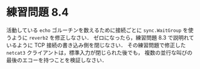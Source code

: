 # 練習問題 8.4

活動している `echo` ゴルーチンを数えるために接続ごとに
`sync.WaitGroup` を使うように `reverb2` を修正しなさい．
ゼロになったら，練習問題 8.3 で説明れているように TCP 接続の書き込み側を閉じなさい．
その練習問題で修正した `netcat3` クライアントは，標準入力が閉じられた後でも，
複数の並行な叫びの最後のエコーを持つことを検証しなさい．

